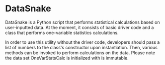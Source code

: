 # DataSnake

DataSnake is a Python script that performs statistical calculations based on user-inputted data. At the moment, it consists of basic driver code and a class that performs one-variable statistics calculations.

In order to use this utility without the driver code, developers should pass a list of numbers to the class's constructor upon instantiation. Then, various methods can be invoked to perform calculations on the data. Please note the data set OneVarStatsCalc is initialized with is immutable.
